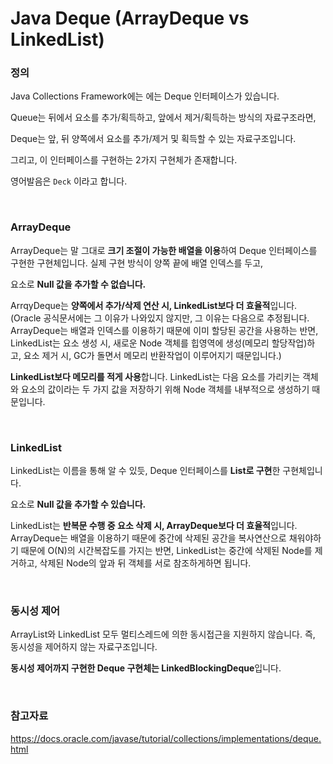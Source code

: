 # Java Deque (ArrayDeque vs LinkedList)

### 정의

Java Collections Framework에는 에는 Deque 인터페이스가 있습니다.

Queue는 뒤에서 요소를 추가/획득하고, 앞에서 제거/획득하는 방식의 자료구조라면, 

Deque는 앞, 뒤 양쪽에서 요소를 추가/제거 및 획득할 수 있는 자료구조입니다.

그리고, 이 인터페이스를 구현하는 2가지 구현체가 존재합니다.

영어발음은 `Deck` 이라고 합니다.

<br>

### ArrayDeque

ArrayDeque는 말 그대로 **크기 조절이 가능한 배열을 이용**하여 Deque 인터페이스를 구현한 구현체입니다. 실제 구현 방식이 양쪽 끝에 배열 인덱스를 두고, 

요소로 **Null 값을 추가할 수 없습니다.**

ArrqyDeque는 **양쪽에서 추가/삭제 연산 시, LinkedList보다 더 효율적**입니다. (Oracle 공식문서에는 그 이유가 나와있지 않지만, 그 이유는 다음으로 추정됩니다. ArrayDeque는 배열과 인덱스를 이용하기 때문에 이미 할당된 공간을 사용하는 반면, LinkedList는 요소 생성 시, 새로운 Node 객체를 힙영역에 생성(메모리 할당작업)하고, 요소 제거 시, GC가 돌면서 메모리 반환작업이 이루어지기 때문입니다.)

**LinkedList보다 메모리를 적게 사용**합니다. LinkedList는 다음 요소를 가리키는 객체와 요소의 값이라는 두 가지 값을 저장하기 위해 Node 객체를 내부적으로 생성하기 때문입니다.

<br>

### LinkedList

LinkedList는 이름을 통해 알 수 있듯, Deque 인터페이스를 **List로 구현**한 구현체입니다.

요소로 **Null 값을 추가할 수 있습니다.**

LinkedList는 **반복문 수행 중 요소 삭제 시, ArrayDeque보다 더 효율적**입니다. ArrayDeque는 배열을 이용하기 때문에 중간에 삭제된 공간을 복사연산으로 채워야하기 때문에 O(N)의 시간복잡도를 가지는 반면, LinkedList는 중간에 삭제된 Node를 제거하고, 삭제된 Node의 앞과 뒤 객체를 서로 참조하게하면 됩니다.

<br>

### 동시성 제어

ArrayList와 LinkedList 모두 멀티스레드에 의한 동시접근을 지원하지 않습니다. 즉, 동시성을 제어하지 않는 자료구조입니다.

**동시성 제어까지 구현한 Deque 구현체는 LinkedBlockingDeque**입니다.

<br>

### 참고자료

https://docs.oracle.com/javase/tutorial/collections/implementations/deque.html